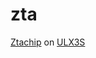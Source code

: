 # zta
[Ztachip](https://github.com/ztachip/ztachip) on [ULX3S](https://www.crowdsupply.com/radiona/ulx3s)
